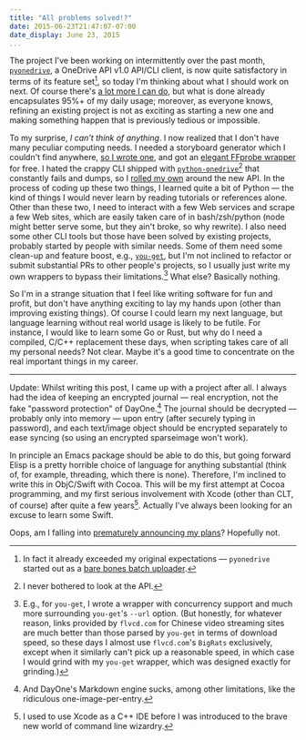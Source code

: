 ```yaml
---
title: "All problems solved!?"
date: 2015-06-23T21:47:07-07:00
date_display: June 23, 2015
...
```


The project I've been working on intermittently over the past month, [`pyonedrive`](https://github.com/zmwangx/pyonedrive), a OneDrive API v1.0 API/CLI client, is now quite satisfactory in terms of its feature set[^1], so today I'm thinking about what I should work on next. Of course there's [a lot more I can do](https://github.com/zmwangx/pyonedrive/labels/enhancement), but what is done already encapsulates 95%+ of my daily usage; moreover, as everyone knows, refining an existing project is not as exciting as starting a new one and making something happen that is previously tedious or impossible.

[^1]: In fact it already exceeded my original expectations — `pyonedrive` started out as a [bare bones batch uploader](https://github.com/zmwangx/pyonedrive/blob/4d21308545ec1462c3892b9ca25300042f1ccb81/README.rst).

To my surprise, *I can't think of anything*. I now realized that I don't have many peculiar computing needs. I needed a storyboard generator which I couldn't find anywhere, [so I wrote one](https://github.com/zmwangx/storyboard), and got an [elegant FFprobe wrapper](https://storyboard.readthedocs.org/en/latest/metadata-cli.html) for free. I hated the crappy CLI shipped with [`python-onedrive`](https://github.com/mk-fg/python-onedrive)[^2] that constantly fails and dumps, so I [rolled my own](https://github.com/zmwangx/pyonedrive) around the new API. In the process of coding up these two things, I learned quite a bit of Python — the kind of things I would never learn by reading tutorials or references alone. Other than these two, I need to interact with a few Web services and scrape a few Web sites, which are easily taken care of in bash/zsh/python (node might better serve some, but they ain't broke, so why rewrite). I also need some other CLI tools but those have been solved by existing projects, probably started by people with similar needs. Some of them need some clean-up and feature boost, e.g., [`you-get`](https://github.com/soimort/you-get), but I'm not inclined to refactor or submit substantial PRs to other people's projects, so I usually just write my own wrappers to bypass their limitations.[^3] What else? Basically nothing.

[^2]: I never bothered to look at the API.

[^3]: E.g., for `you-get`, I wrote a wrapper with concurrency support and much more surrounding `you-get`'s `--url` option. (But honestly, for whatever reason, links provided by `flvcd.com` for Chinese video streaming sites are much better than those parsed by `you-get` in terms of download speed, so these days I almost use `flvcd.com`'s `BigRats` exclusively, except when it similarly can't pick up a reasonable speed, in which case I would grind with my `you-get` wrapper, which was designed exactly for grinding.)

So I'm in a strange situation that I feel like writing software for fun and profit, but don't have anything exciting to lay my hands upon (other than improving existing things). Of course I could learn my next language, but language learning without real world usage is likely to be futile. For instance, I would like to learn some Go or Rust, but why do I need a compiled, C/C++ replacement these days, when scripting takes care of all my personal needs? Not clear. Maybe it's a good time to concentrate on the real important things in my career.

---

Update: Whilst writing this post, I came up with a project after all. I always had the idea of keeping an encrypted journal — real encryption, not the fake "password protection" of DayOne.[^dayone] The journal should be decrypted — probably only into memory — upon entry (after securely typing in password), and each text/image object should be encrypted separately to ease syncing (so using an encrypted sparseimage won't work).

In principle an Emacs package should be able to do this, but going forward Elisp is a pretty horrible choice of language for anything substantial (think of, for example, threading, which there is none). Therefore, I'm inclined to write this in ObjC/Swift with Cocoa. This will be my first attempt at Cocoa programming, and my first serious involvement with Xcode (other than CLT, of course) after quite a few years[^xcode]. Actually I've always been looking for an excuse to learn some Swift.

Oops, am I falling into [prematurely announcing my plans](https://sivers.org/zipit)? Hopefully not.

[^dayone]: And DayOne's Markdown engine sucks, among other limitations, like the ridiculous one-image-per-entry.

[^xcode]: I used to use Xcode as a C++ IDE before I was introduced to the brave new world of command line wizardry.
